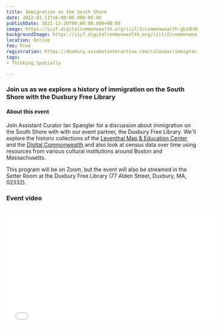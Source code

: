 ```yaml
---
title: Immigration on the South Shore
date: 2022-01-11T16:00:00.000-05:00
publishDate: 2021-12-20T00:00:00.000+00:00
image: https://iiif.digitalcommonwealth.org/iiif/2/commonwealth:gb19h989c/537,178,2510,1515/full/0/default.jpg
backgroundImage: https://iiif.digitalcommonwealth.org/iiif/2/commonwealth:gb19h989c/537,178,2510,1515/full/0/default.jpg
location: Online
fee: Free
registration: https://duxbury.assabetinteractive.com/calendar/immigration-on-the-south-shore-with-the-leventhal-map-center/
tags:
- Thinking Spatially

---
```

### Join us as we explore a history of immigration on the South Shore with the Duxbury Free Library

#### About this event

Join Assistant Curator Ian Spangler for a discussion about immigration on the South Shore with with our event partner, the Duxbury Free Library. We'll explore the historic collections of the [Leventhal Map & Education Center](https://www.leventhalmap.org/collections/) and the [Digital Commonwealth](https://www.digitalcommonwealth.org/) and also look at census data over time using resources from various cultural institutions around Boston and Massachusetts.

This program will be on Zoom, but the event will also be streamed in the Setter Room at the Duxbury Free Library (77 Alden Street, Duxbury, MA, 02332).

### Event video 

<iframe width="560" height="315" src="[https://www.youtube.com/embed/PsfCv4tTK04?start=380](https://www.youtube.com/embed/PsfCv4tTK04?start=380 "https://www.youtube.com/embed/PsfCv4tTK04?start=380")" title="YouTube video player" frameborder="0" allow="accelerometer; autoplay; clipboard-write; encrypted-media; gyroscope; picture-in-picture" allowfullscreen></iframe>